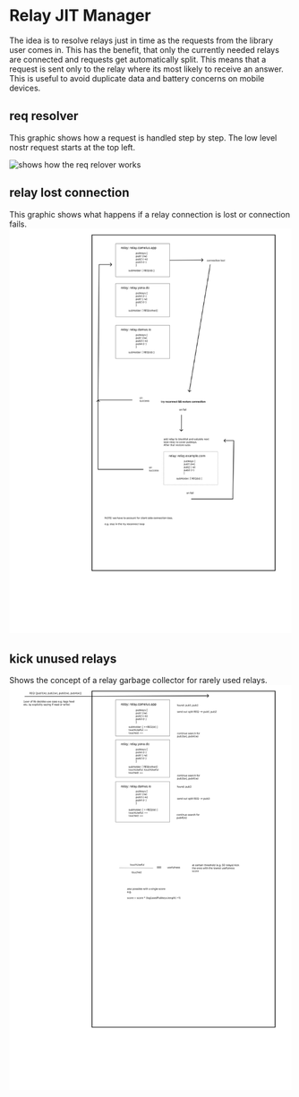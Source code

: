 # Relay JIT Manager

The idea is to resolve relays just in time as the requests from the library user comes in.
This has the benefit, that only the currently needed relays are connected and requests get automatically split. This means that a request is sent only to the relay where its most likely to receive an answer.
This is useful to avoid duplicate data and battery concerns on mobile devices.

## req resolver

This graphic shows how a request is handled step by step. The low level nostr request starts at the top left.

![shows how the req relover works](./readme_assets/req_resolver.png "req resolver")

## relay lost connection

This graphic shows what happens if a relay connection is lost or connection fails.
![displays what happens when connection is lost and how to recover](./readme_assets/relay_fails.png "relay fails")

## kick unused relays

Shows the concept of a relay garbage collector for rarely used relays.
![introduction of usefulness score](./readme_assets/kick_unused_relays.png "relay fails")
